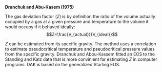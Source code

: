 **Dranchuk and Abu-Kasem (1975)**

The gas deviation factor (*Z*) is by definition the ratio of the volume actually occupied by a gas at a given pressure and temperature to the volume it would occupy if it behaved ideally:
$$Z=\frac{V_{actual}}{V_{ideal}}$$

*Z* can be estimated from its specific gravity. The method uses a correlation to estimate pseudocritical temperature and pseudocritical pressure values from the specific gravity. Dranchuk and Abou-Kassem fitted an EOS to the Standing and Katz data that is more convinient for estimating *Z* in computer programs. DAK is based on the generalized Starling EOS.
